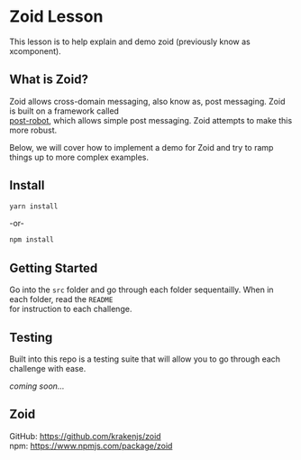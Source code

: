 # Zoid Lesson

This lesson is to help explain and demo zoid (previously know as xcomponent).

## What is Zoid?

Zoid allows cross-domain messaging, also know as, post messaging. Zoid is built on a framework called
<br/>
[post-robot](https://github.com/krakenjs/post-robot), which allows simple post messaging. Zoid attempts to make this more robust.

Below, we will cover how to implement a demo for Zoid and try to ramp things up to more complex examples.

## Install

```bash
yarn install
```
-or-
```bash
npm install
```

## Getting Started

Go into the `src` folder and go through each folder sequentailly. When in each folder, read the `README`
<br/>
for instruction to each challenge.

## Testing

Built into this repo is a testing suite that will allow you to go through each challenge with ease.
<br/>

*coming soon...*

## Zoid

GitHub: https://github.com/krakenjs/zoid
<br/>
npm: https://www.npmjs.com/package/zoid